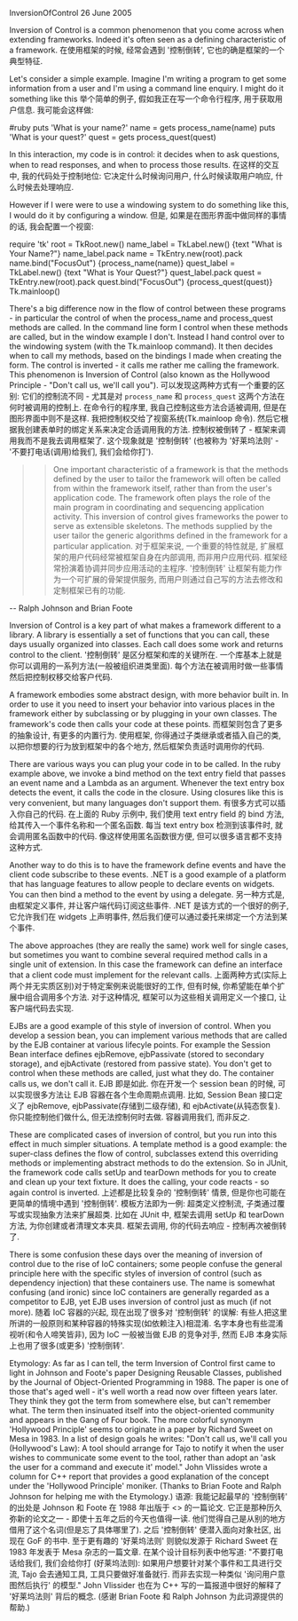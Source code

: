 InversionOfControl
26 June 2005

Inversion of Control is a common phenomenon that you come across when extending frameworks. Indeed it's often seen as a defining characteristic of a framework.
在使用框架的时候, 经常会遇到 '控制倒转', 它也的确是框架的一个典型特征.


Let's consider a simple example. Imagine I'm writing a program to get some information from a user and I'm using a command line enquiry. I might do it something like this
举个简单的例子, 假如我正在写一个命令行程序, 用于获取用户信息. 我可能会这样做:

  #ruby
  puts 'What is your name?'
  name = gets
  process_name(name)
  puts 'What is your quest?'
  quest = gets
  process_quest(quest)

In this interaction, my code is in control: it decides when to ask questions, when to read responses, and when to process those results.
在这样的交互中, 我的代码处于控制地位: 它决定什么时候询问用户, 什么时候读取用户响应, 什么时候去处理响应.

However if I were were to use a windowing system to do something like this, I would do it by configuring a window.
但是, 如果是在图形界面中做同样的事情的话, 我会配置一个视窗:

  require 'tk'
  root = TkRoot.new()
  name_label = TkLabel.new() {text "What is Your Name?"}
  name_label.pack
  name = TkEntry.new(root).pack
  name.bind("FocusOut") {process_name(name)}
  quest_label = TkLabel.new() {text "What is Your Quest?"}
  quest_label.pack
  quest = TkEntry.new(root).pack
  quest.bind("FocusOut") {process_quest(quest)}
  Tk.mainloop()

There's a big difference now in the flow of control between these programs - in particular the control of when the process_name and process_quest methods are called. In the command line form I control when these methods are called, but in the window example I don't. Instead I hand control over to the windowing system (with the Tk.mainloop command). It then decides when to call my methods, based on the bindings I made when creating the form. The control is inverted - it calls me rather me calling the framework. This phenomenon is Inversion of Control (also known as the Hollywood Principle - "Don't call us, we'll call you").
可以发现这两种方式有一个重要的区别: 它们的控制流不同 - 尤其是对 `process_name` 和 `process_quest` 这两个方法在何时被调用的控制上. 在命令行的程序里, 我自己控制这些方法合适被调用, 但是在图形界面中则不是这样. 我把控制权交给了视窗系统(Tk.mainloop 命令). 然后它根据我创建表单时的绑定关系来决定合适调用我的方法. 控制权被倒转了 - 框架来调用我而不是我去调用框架了. 这个现象就是 '控制倒转' (也被称为 '好莱坞法则' - '不要打电话(调用)给我们, 我们会给你打').


>>One important characteristic of a framework is that the methods defined by the user to tailor the framework will often be called from within the framework itself, rather than from the user's application code. The framework often plays the role of the main program in coordinating and sequencing application activity. This inversion of control gives frameworks the power to serve as extensible skeletons. The methods supplied by the user tailor the generic algorithms defined in the framework for a particular application.
>>对于框架来说, 一个重要的特性就是, 扩展框架的用户代码经常被框架自身在内部调用, 而非用户应用代码. 框架经常扮演着协调并同步应用活动的主程序. '控制倒转' 让框架有能力作为一个可扩展的骨架提供服务, 而用户则通过自己写的方法去修改和定制框架已有的功能.

-- Ralph Johnson and Brian Foote

Inversion of Control is a key part of what makes a framework different to a library. A library is essentially a set of functions that you can call, these days usually organized into classes. Each call does some work and returns control to the client.
'控制倒转' 是区分框架和库的关键所在. 一个库基本上就是你可以调用的一系列方法(一般被组织进类里面). 每个方法在被调用时做一些事情然后把控制权移交给客户代码.

A framework embodies some abstract design, with more behavior built in. In 
order to use it you need to insert your behavior into various places in the framework either by subclassing or by plugging in your own classes. The framework's code then calls your code at these points.
而框架则包含了更多的抽象设计, 有更多的内置行为. 使用框架, 你得通过子类继承或者插入自己的类, 以把你想要的行为放到框架中的各个地方, 然后框架负责适时调用你的代码.

There are various ways you can plug your code in to be called. In the ruby example above, we invoke a bind method on the text entry field that passes an event name and a Lambda as an argument. Whenever the text entry box detects the event, it calls the code in the closure. Using closures like this is very convenient, but many languages don't support them.
有很多方式可以插入你自己的代码. 在上面的 Ruby 示例中, 我们使用 text entry field 的 bind 方法, 给其传入一个事件名称和一个匿名函数. 每当 text entry box 检测到该事件时, 就会调用匿名函数中的代码. 像这样使用匿名函数很方便, 但可以很多语言都不支持这种方式.

Another way to do this is to have the framework define events and have the client code subscribe to these events. .NET is a good example of a platform that has language features to allow people to declare events on widgets. You can then bind a method to the event by using a delegate.
另一种方式是, 由框架定义事件, 并让客户端代码订阅这些事件. .NET 是该方式的一个很好的例子, 它允许我们在 widgets 上声明事件, 然后我们便可以通过委托来绑定一个方法到某个事件.

The above approaches (they are really the same) work well for single cases, but sometimes you want to combine several required method calls in a single unit of extension. In this case the framework can define an interface that a client code must implement for the relevant calls.
上面两种方式(实际上两个并无实质区别)对于特定案例来说能很好的工作, 但有时候, 你希望能在单个扩展中组合调用多个方法. 对于这种情况, 框架可以为这些相关调用定义一个接口, 让客户端代码去实现.

EJBs are a good example of this style of inversion of control. When you develop a session bean, you can implement various methods that are called by the EJB container at various lifecyle points. For example the Session Bean interface defines ejbRemove, ejbPassivate (stored to secondary storage), and ejbActivate (restored from passive state). You don't get to control when these methods are called, just what they do. The container calls us, we don't call it.
EJB 即是如此. 你在开发一个 session bean 的时候, 可以实现很多方法让 EJB 容器在各个生命周期点调用. 比如, Session Bean 接口定义了 ejbRemove, ejbPassivate(存储到二级存储), 和 ejbActivate(从钝态恢复). 你只能控制他们做什么, 但无法控制何时去做. 容器调用我们, 而非反之.

These are complicated cases of inversion of control, but you run into this effect in much simpler situations. A template method is a good example: the super-class defines the flow of control, subclasses extend this overriding methods or implementing abstract methods to do the extension. So in JUnit, the framework code calls setUp and tearDown methods for you to create and clean up your text fixture. It does the calling, your code reacts - so again control is inverted.
上述都是比较复杂的 '控制倒转' 情景, 但是你也可能在更简单的情境中遇到 '控制倒转'. 模板方法即为一例: 超类定义控制流, 子类通过覆写或实现抽象方法来扩展超类. 比如在 JUnit 中, 框架去调用 setUp 和 tearDown 方法, 为你创建或者清理文本夹具. 框架去调用, 你的代码去响应 - 控制再次被倒转了.

There is some confusion these days over the meaning of inversion of control due to the rise of IoC containers; some people confuse the general principle here with the specific styles of inversion of control (such as dependency injection) that these containers use. The name is somewhat confusing (and ironic) since IoC containers are generally regarded as a competitor to EJB, yet EJB uses inversion of control just as much (if not more).
随着 IoC 容器的兴起, 现在出现了很多对 '控制倒转' 的误解: 有些人把这里所讲的一般原则和某种容器的特殊实现(如依赖注入)相混淆. 名字本身也有些混淆视听(和令人啼笑皆非), 因为 IoC 一般被当做 EJB 的竞争对手, 然而 EJB 本身实际上也用了很多(或更多) '控制倒转'.

Etymology: As far as I can tell, the term Inversion of Control first came to light in Johnson and Foote's paper Designing Reusable Classes, published by the Journal of Object-Oriented Programming in 1988. The paper is one of those that's aged well - it's well worth a read now over fifteen years later. They think they got the term from somewhere else, but can't remember what. The term then insinuated itself into the object-oriented community and appears in the Gang of Four book. The more colorful synonym 'Hollywood Principle' seems to originate in a paper by Richard Sweet on Mesa in 1983. In a list of design goals he writes: "Don't call us, we'll call you (Hollywood's Law): A tool should arrange for Tajo to notify it when the user wishes to communicate some event to the tool, rather than adopt an 'ask the user for a command and execute it' model." John Vlissides wrote a column for C++ report that provides a good explanation of the concept under the 'Hollywood Principle' moniker. (Thanks to Brian Foote and Ralph Johnson for helping me with the Etymology.)
语源: 我能记起最早的 '控制倒转' 的出处是 Johnson 和 Foote 在 1988 年出版于 <<The Journal of Object-Oriented Programming>> 的一篇论文. 它正是那种历久弥新的论文之一 - 即使十五年之后的今天也值得一读. 他们觉得自己是从别的地方借用了这个名词(但是忘了具体哪里了). 之后 '控制倒转' 便潜入面向对象社区, 出现在 GoF 的书中. 至于更有趣的 '好莱坞法则' 则貌似发源于 Richard Sweet 在 1983 年发表于 Mesa 杂志的一篇文章. 在某个设计目标列表中他写道: "不要打电话给我们, 我们会给你打 (好莱坞法则): 如果用户想要针对某个事件和工具进行交流, Tajo 会去通知工具, 工具只要做好准备就行. 而非去实现一种类似 '询问用户意图然后执行' 的模型." John Vlissider 也在为 C++ 写的一篇报道中很好的解释了 '好莱坞法则' 背后的概念. (感谢 Brian Foote 和 Ralph Johnson 为此词源提供的帮助.)
